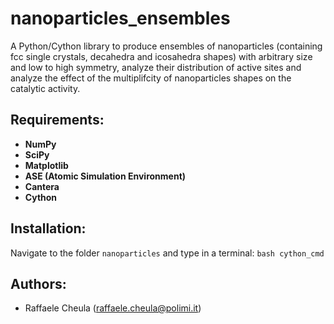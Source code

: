 # nanoparticles_ensembles

A Python/Cython library to produce ensembles of nanoparticles (containing fcc single crystals, decahedra and icosahedra shapes) with arbitrary size and low to high symmetry, analyze their distribution of active sites and analyze the effect of the multiplifcity of nanoparticles shapes on the catalytic activity.

## **Requirements:**
* **NumPy**
* **SciPy**
* **Matplotlib**
* **ASE (Atomic Simulation Environment)**
* **Cantera**
* **Cython**

## **Installation:**
Navigate to the folder `nanoparticles` and type in a terminal: `bash cython_cmd`

## Authors:
* Raffaele Cheula (raffaele.cheula@polimi.it)
